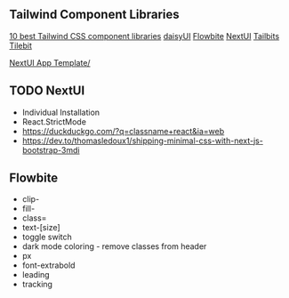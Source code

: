 

## Tailwind Component Libraries
[10 best Tailwind CSS component libraries](https://blog.logrocket.com/10-best-tailwind-css-component-libraries/)
[daisyUI](https://daisyui.com/)
[Flowbite](https://flowbite.com/docs/getting-started/introduction/)
[NextUI](https://nextui.org/)
[Tailbits](https://www.tailbits.com/)
[Tilebit](https://tilebit.io/)

[NextUI App Template/](https://github.com/nextui-org/next-app-template/)


## TODO NextUI 
- Individual Installation
- React.StrictMode
- https://duckduckgo.com/?q=classname+react&ia=web
- https://dev.to/thomasledoux1/shipping-minimal-css-with-next-js-bootstrap-3mdi

## Flowbite
- clip-
- fill-
- class=
- text-[size]
- toggle switch
- dark mode coloring - remove classes from header
- px
- font-extrabold
- leading
- tracking